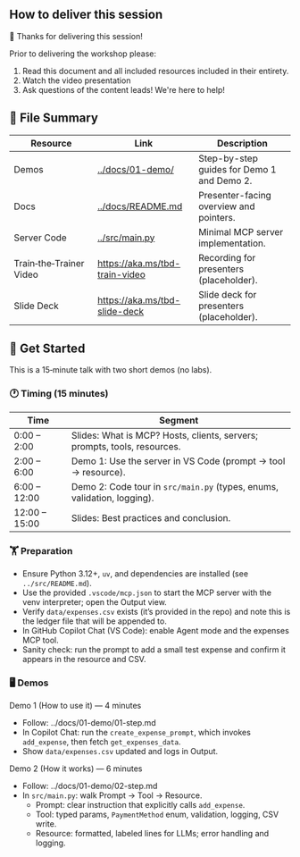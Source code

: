 ## How to deliver this session

🥇 Thanks for delivering this session!

Prior to delivering the workshop please:

1.  Read this document and all included resources included in their entirety.
2.  Watch the video presentation
3.  Ask questions of the content leads! We're here to help!


## 📁 File Summary

| Resource | Link | Description |
|---|---|---|
| Demos | [../docs/01-demo/](../docs/01-demo/) | Step-by-step guides for Demo 1 and Demo 2. |
| Docs | [../docs/README.md](../docs/README.md) | Presenter-facing overview and pointers. |
| Server Code | [../src/main.py](../src/main.py) | Minimal MCP server implementation. |
| Train‑the‑Trainer Video | https://aka.ms/tbd-train-video | Recording for presenters (placeholder). |
| Slide Deck | https://aka.ms/tbd-slide-deck | Slide deck for presenters (placeholder). |


## 🚀 Get Started

This is a 15‑minute talk with two short demos (no labs).

### 🕐 Timing (15 minutes)

| Time | Segment |
|---|---|
| 0:00 – 2:00 | Slides: What is MCP? Hosts, clients, servers; prompts, tools, resources. |
| 2:00 – 6:00 | Demo 1: Use the server in VS Code (prompt → tool → resource). |
| 6:00 – 12:00 | Demo 2: Code tour in `src/main.py` (types, enums, validation, logging). |
| 12:00 – 15:00 | Slides: Best practices and conclusion. |

### 🏋️ Preparation
- Ensure Python 3.12+, `uv`, and dependencies are installed (see `../src/README.md`).
- Use the provided `.vscode/mcp.json` to start the MCP server with the venv interpreter; open the Output view.
- Verify `data/expenses.csv` exists (it’s provided in the repo) and note this is the ledger file that will be appended to.
- In GitHub Copilot Chat (VS Code): enable Agent mode and the expenses MCP tool.
- Sanity check: run the prompt to add a small test expense and confirm it appears in the resource and CSV.

### 🖥️ Demos
Demo 1 (How to use it) — 4 minutes
- Follow: ../docs/01-demo/01-step.md
- In Copilot Chat: run the `create_expense_prompt`, which invokes `add_expense`, then fetch `get_expenses_data`.
- Show `data/expenses.csv` updated and logs in Output.

Demo 2 (How it works) — 6 minutes
- Follow: ../docs/01-demo/02-step.md
- In `src/main.py`: walk Prompt → Tool → Resource.
	- Prompt: clear instruction that explicitly calls `add_expense`.
	- Tool: typed params, `PaymentMethod` enum, validation, logging, CSV write.
	- Resource: formatted, labeled lines for LLMs; error handling and logging.
